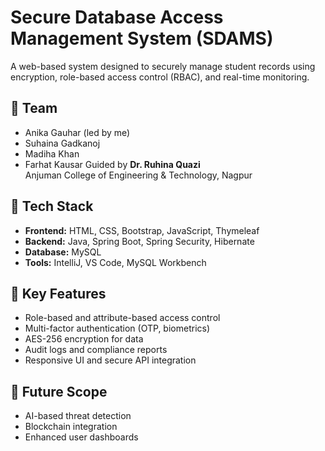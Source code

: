 # Secure Database Access Management System (SDAMS)

A web-based system designed to securely manage student records using encryption, role-based access control (RBAC), and real-time monitoring.

## 👥 Team

- Anika Gauhar (led by me) 
- Suhaina Gadkanoj 
- Madiha Khan  
- Farhat Kausar 
Guided by **Dr. Ruhina Quazi**  
Anjuman College of Engineering & Technology, Nagpur

## 🔧 Tech Stack

- **Frontend:** HTML, CSS, Bootstrap, JavaScript, Thymeleaf  
- **Backend:** Java, Spring Boot, Spring Security, Hibernate  
- **Database:** MySQL  
- **Tools:** IntelliJ, VS Code, MySQL Workbench

## 🔐 Key Features

- Role-based and attribute-based access control  
- Multi-factor authentication (OTP, biometrics)  
- AES-256 encryption for data  
- Audit logs and compliance reports  
- Responsive UI and secure API integration

## 📌 Future Scope

- AI-based threat detection  
- Blockchain integration  
- Enhanced user dashboards  
